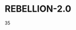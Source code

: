# REBELLION-2.0                                                                                                          

35
